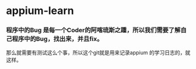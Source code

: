 # appium-learn


### 程序中的Bug 是每一个Coder的阿喀琉斯之踵，所以我们需要了解自己程序中的Bug，找出来，并且fix。
那么就需要有测试这么个事，所以这个git就是用来记录appium 的学习日志的，就这样。
